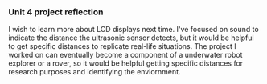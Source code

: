 ### Unit 4 project reflection
I wish to learn more about LCD displays next time. 
I've focused on sound to indicate the distance the ultrasonic sensor detects, but it would be helpful to get specific distances to replicate real-life situations.
The project I worked on can eventually become a component of a underwater robot explorer or a rover, so it would be helpful getting specific distances for research purposes and identifying the enviornment.
